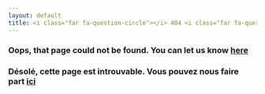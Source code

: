 ```yaml
---
layout: default
title: <i class="far fa-question-circle"></i> 404 <i class="far fa-question-circle"></i>
---
```


### Oops, that page could not be found. You can let us know [here](/contact.html) <br> 

###  Désolé, cette page est introuvable. Vous pouvez nous faire part [ici](/contact-fr.html)
